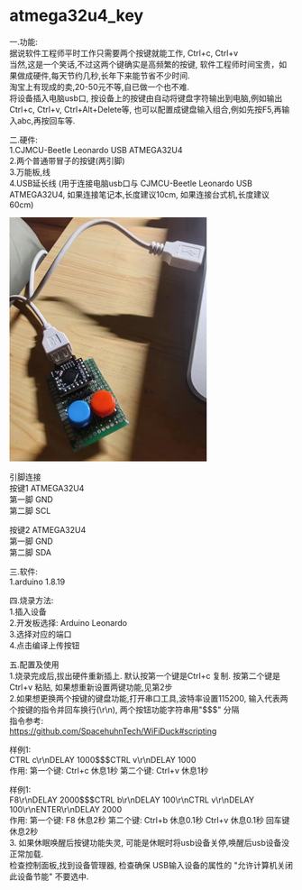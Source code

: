 # atmega32u4_key

一.功能:<br/>
   据说软件工程师平时工作只需要两个按键就能工作, Ctrl+c, Ctrl+v<br/>
   当然,这是一个笑话,不过这两个键确实是高频繁的按键, 软件工程师时间宝贵，如果做成硬件,每天节约几秒,长年下来能节省不少时间.<br/>
   淘宝上有现成的卖,20-50元不等,自已做一个也不难.<br/>
   将设备插入电脑usb口, 按设备上的按键由自动将键盘字符输出到电脑,例如输出Ctrl+c, Ctrl+v, Ctrl+Alt+Delete等, 也可以配置成键盘输入组合,例如先按F5,再输入abc,再按回车等.<br/>

二.硬件:<br/>
1.CJMCU-Beetle Leonardo USB ATMEGA32U4<br/>
2.两个普通带冒子的按键(两引脚)<br/>
3.万能板,线<br/>
4.USB延长线 (用于连接电脑usb口与 CJMCU-Beetle Leonardo USB ATMEGA32U4, 如果连接笔记本,长度建议10cm, 如果连接台式机,长度建议60cm)<br/>

<img src= 'https://github.com/lixy123/atmega32u4_key/blob/main/keyboard.jpg?raw=true' /> <br/>


引脚连接<br/>
按键1  ATMEGA32U4<br/>
第一脚  GND<br/>
第二脚  SCL<br/>

按键2  ATMEGA32U4<br/>
第一脚  GND<br/>
第二脚  SDA<br/>

三.软件:<br/>
1.arduino  1.8.19<br/>

四.烧录方法:<br/>
1.插入设备<br/>
2.开发板选择: Arduino Leonardo<br/>
3.选择对应的端口<br/>
4.点击编译上传按钮<br/>

五.配置及使用<br/>
1.烧录完成后,拔出硬件重新插上. 默认按第一个键是Ctrl+c 复制. 按第二个键是Ctrl+v 粘贴, 如果想重新设置两键功能,见第2步<br/>
2.如果想更换两个按键的键盘功能,打开串口工具,波特率设置115200, 输入代表两个按键的指令并回车换行(\r\n), 两个按钮功能字符串用"$$$" 分隔<br/>
  指令参考:<br/>
  https://github.com/SpacehuhnTech/WiFiDuck#scripting<br/>

  样例1:<br/>
  CTRL c\r\nDELAY 1000$$$CTRL v\r\nDELAY 1000<br/>
  作用: 第一个键: Ctrl+c 休息1秒 第二个键: Ctrl+v 休息1秒<br/>

  样例1:<br/>
  F8\r\nDELAY 2000$$$CTRL b\r\nDELAY 100\r\nCTRL v\r\nDELAY 100\r\nENTER\r\nDELAY 2000<br/>
  作用: 第一个键: F8 休息2秒 第二个键: Ctrl+b 休息0.1秒 Ctrl+v 休息0.1秒 回车键 休息2秒<br/>
3. 如果休眠唤醒后按键功能失灵, 可能是休眠时将usb设备关停,唤醒后usb设备没正常加载.<br/>
   检查控制面板,找到设备管理器, 检查确保 USB输入设备的属性的 "允许计算机关闭此设备节能" 不要选中.<br/>
  
